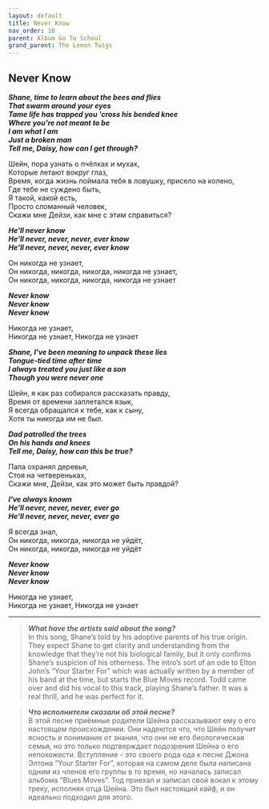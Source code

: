 ```yaml
---  
layout: default  
title: Never Know  
nav_order: 10  
parent: Album Go To School  
grand_parent: The Lemon Twigs  
---  
```


## **Never Know**

**_Shane, time to learn about the bees and flies  
That swarm around your eyes  
Tame life has trapped you 'cross his bended knee  
Where you're not meant to be  
I am what I am  
Just a broken man  
Tell me, Daisy, how can I get through?_**  

Шейн, пора узнать о пчёлках и мухах,  
Которые летают вокруг глаз,  
Время, когда жизнь поймала тебя в ловушку, присело на колено,  
Где тебе не суждено быть,  
Я такой, какой есть,  
Просто сломанный человек,  
Скажи мне Дейзи, как мне с этим справиться?  

**_He'll never know  
He'll never, never, never, ever know  
He'll never, never, never, ever know_**  

Он никогда не узнает,  
Он никогда, никогда, никогда, никогда не узнает,  
Он никогда, никогда, никогда, никогда не узнает  

**_Never know  
Never know  
Never know_**  

Никогда не узнает,  
Никогда не узнает, 
Никогда не узнает  

**_Shane, I've been meaning to unpack these lies  
Tongue-tied time after time  
I always treated you just like a son  
Though you were never one_**  

Шейн, я как раз собирался рассказать правду,  
Время от времени заплетался язык,  
Я всегда обращался к тебе, как к сыну,  
Хотя ты никогда им не был.  

**_Dad patrolled the trees  
On his hands and knees  
Tell me, Daisy, how can this be true?_**  

Папа охранял деревья,  
Стоя на четвереньках,  
Скажи мне, Дейзи, как это может быть правдой?  

**_I've always known  
He'll never, never, never, ever go  
He'll never, never, never, ever go_**  

Я всегда знал,  
Он никогда, никогда, никогда не уйдёт,  
Он никогда, никогда, никогда не уйдёт  

**_Never know  
Never know  
Never know_**  

Никогда не узнает,  
Никогда не узнает, 
Никогда не узнает  

- - -

> **_What have the artists said about the song?_**  
In this song, Shane’s told by his adoptive parents of his true origin. They expect Shane to get clarity and understanding from the knowledge that they’re not his biological family, but it only confirms Shane’s suspicion of his otherness. The intro’s sort of an ode to Elton John’s “Your Starter For” which was actually written by a member of his band at the time, but starts the Blue Moves record. Todd came over and did his vocal to this track, playing Shane’s father. It was a real thrill, and he was perfect for it.

> **_Что исполнители сказали об этой песне?_**  
 В этой песне приёмные родители Шейна рассказывают ему о его настоящем происхождении. Они надеются что, что Шейн получит ясность и понимание от знания, что они не его биологическая семья, но это только подтверждает подозрения Шейна о его непохожести. Вступление - это своего рода ода к песне Джона Элтона “Your Starter For”, которая на самом деле была написана одним из членов его группы в то время, но началась записал альбома “Blues Moves”. Тод приехал и записал свой вокал к этому треку, исполняя отца Шейна. Это был настоящий кайф, и он идеально подходил для этого. 
